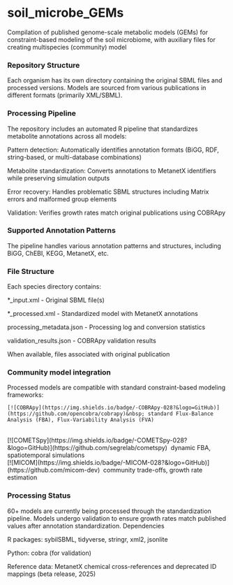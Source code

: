 # soil_microbe_GEMs

Compilation of published genome-scale metabolic models (GEMs) for constraint-based modeling of the soil microbiome, with auxiliary files for creating multispecies (community) model

### Repository Structure
Each organism has its own directory containing the original SBML files and processed versions. Models are sourced from various publications in different formats (primarily XML/SBML).

### Processing Pipeline
The repository includes an automated R pipeline that standardizes metabolite annotations across all models:

Pattern detection: Automatically identifies annotation formats (BiGG, RDF, string-based, or multi-database combinations)

Metabolite standardization: Converts annotations to MetanetX identifiers while preserving simulation outputs

Error recovery: Handles problematic SBML structures including Matrix errors and malformed group elements

Validation: Verifies growth rates match original publications using COBRApy

### Supported Annotation Patterns
The pipeline handles various annotation patterns and structures, including BiGG, ChEBI, KEGG, MetanetX, etc.

### File Structure
Each species directory contains:

*_input.xml - Original SBML file(s)

*_processed.xml - Standardized model with MetanetX annotations

processing_metadata.json - Processing log and conversion statistics

validation_results.json - COBRApy validation results

When available, files associated with original publication

### Community model integration
Processed models are compatible with standard constraint-based modeling frameworks:

    [![COBRApy](https://img.shields.io/badge/-COBRApy-028?&logo=GitHub)](https://github.com/opencobra/cobrapy)&nbsp; standard Flux-Balance Analysis (FBA), Flux-Variability Analysis (FVA) 
<br>
    [![COMETSpy](https://img.shields.io/badge/-COMETSpy-028?&logo=GitHub)](https://github.com/segrelab/cometspy)&nbsp; dynamic FBA, spatiotemporal simulations
<br>
    [![MICOM](https://img.shields.io/badge/-MICOM-028?&logo=GitHub)](https://github.com/micom-dev)&nbsp; community trade-offs, growth rate estimation


### Processing Status
60+ models are currently being processed through the standardization pipeline. Models undergo validation to ensure growth rates match published values after annotation standardization.
Dependencies

R packages: sybilSBML, tidyverse, stringr, xml2, jsonlite

Python: cobra (for validation)

Reference data: MetanetX chemical cross-references and deprecated ID mappings (beta release, 2025)